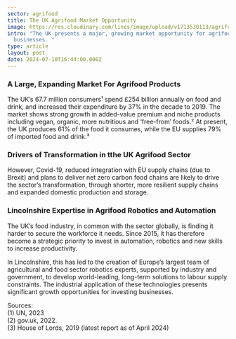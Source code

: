 ```yaml
---
sector: agrifood
title: The UK Agrifood Market Opportunity
image: https://res.cloudinary.com/lincs/image/upload/v1713530113/agrifood-article-1.webp
intro: "The UK presents a major, growing market opportunity for agrifood sector
  businesses. "
type: article
layout: post
date: 2024-07-10T16:44:00.000Z
---
```


### A Large, Expanding Market For Agrifood Products

The UK’s 67.7 million consumers¹ spend £254 billion annually on food and drink, and increased their expenditure by 37% in the decade to 2019. The market shows strong growth in added-value premium and niche products including vegan, organic, more nutritious and ‘free-from’ foods.² At present, the UK produces 61% of the food it consumes, while the EU supplies 79% of imported food and drink.³

### Drivers of Transformation in tthe UK Agrifood Sector

However, Covid-19, reduced integration with EU supply chains (due to Brexit) and plans to deliver net zero carbon food chains are likely to drive the sector’s transformation, through shorter, more resilient supply chains and expanded domestic production and storage.

### Lincolnshire Expertise in Agrifood Robotics and Automation

The UK’s food industry, in common with the sector globally, is finding it harder to secure the workforce it needs. Since 2015, it has therefore become a strategic priority to invest in automation, robotics and new skills to increase productivity.

In Lincolnshire, this has led to the creation of Europe’s largest team of agricultural and food sector robotics experts, supported by industry and government, to develop world-leading, long-term solutions to labour supply constraints. The industrial application of these technologies presents significant growth opportunities for investing businesses.

Sources: <br>
(1) UN, 2023<br>
(2) gov.uk, 2022.<br>
(3) House of Lords, 2019  (latest report as of April 2024)<br>
